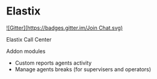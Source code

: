 Elastix
=======
[![Gitter](https://badges.gitter.im/Join Chat.svg)](https://gitter.im/Supme/Elastix?utm_source=badge&utm_medium=badge&utm_campaign=pr-badge&utm_content=badge)

Elastix Call Center

Addon modules

- Custom reports agents activity
- Manage agents breaks (for supervisers and operators)
